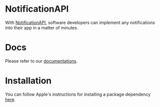# NotificationAPI

With [NotificationAPI](https://www.notificationapi.com), software developers can implement any notifications into their app in a matter of minutes.

# Docs

Please refer to our [documentations](https://docs.notificationapi.com/reference/ios-sdk).

# Installation

You can follow Apple's instructions for installing a package dependency [here](https://developer.apple.com/documentation/xcode/adding-package-dependencies-to-your-app).
